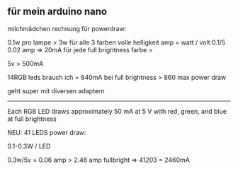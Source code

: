 für mein arduino nano
-------------
milchmädchen rechnung für powerdraw:

0.1w pro lampe > 3w für alle 3 farben volle helligkeit
amp = watt / volt
0.1/5
0.02 amp => 20mA für jede full brightness farbe > 

5v > 500mA


14RGB leds brauch ich
= 840mA bei full brightness > 860 max power draw

geht super mit diversen adaptern

--------------------

Each RGB LED draws approximately 50 mA at 5 V with red, green, and blue at full brightness

NEU:
41 LEDS power draw:

0.1-0.3W / LED

0.3w/5v = 0.06 amp > 2.46 amp fullbright
=>
41*20*3 = 2460mA
